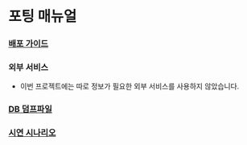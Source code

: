 # 포팅 매뉴얼



### [배포 가이드](https://lab.ssafy.com/s06-final/S06P31C204/-/tree/develop/exec/%EB%B0%B0%ED%8F%AC%20%EA%B0%80%EC%9D%B4%EB%93%9C)





### 외부 서비스

- 이번 프로젝트에는 따로 정보가 필요한 외부 서비스를 사용하지 않았습니다.



### [DB 덤프파일](https://lab.ssafy.com/s06-final/S06P31C204/-/tree/develop/exec/DB%20%EB%8D%A4%ED%94%84%ED%8C%8C%EC%9D%BC)





### [시연 시나리오](https://lab.ssafy.com/s06-final/S06P31C204/-/tree/develop/exec/%EC%8B%9C%EC%97%B0%20%EC%8B%9C%EB%82%98%EB%A6%AC%EC%98%A4)



